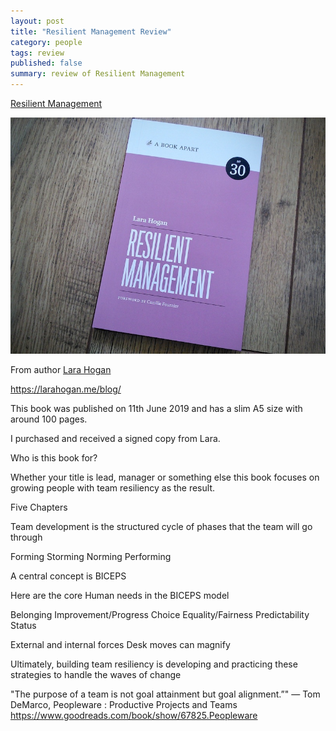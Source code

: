 ```yaml
---
layout: post
title: "Resilient Management Review"
category: people
tags: review
published: false
summary: review of Resilient Management
---
```


[Resilient Management](https://abookapart.com/products/resilient-management/)

![Resilient Management Book](/public/resilient-management.jpg)

From author [Lara Hogan](https://larahogan.me/)
  
https://larahogan.me/blog/
 
This book was published on 11th June 2019 and has a slim A5 size with around 100 pages.

I purchased and received a signed copy from Lara.

Who is this book for?

Whether your title is lead, manager or something else this book focuses on growing people with team resiliency as the result.

Five Chapters
  
Team development is the structured cycle of phases that the team will go through
 
Forming
Storming
Norming
Performing

A central concept is BICEPS

Here are the core Human needs in the BICEPS model

Belonging
Improvement/​Progress
Choice
Equality/​Fairness
Predictability
Status

External and internal forces Desk moves can magnify 

Ultimately, building team resiliency is developing and practicing these strategies to handle the waves of change 

"The purpose of a team is not goal attainment but goal alignment.”" ― Tom DeMarco, Peopleware : Productive Projects and Teams
https://www.goodreads.com/book/show/67825.Peopleware
